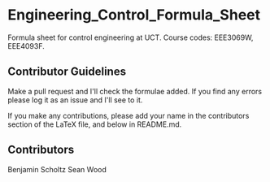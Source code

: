 # Engineering_Control_Formula_Sheet
Formula sheet for control engineering at UCT. Course codes: EEE3069W, EEE4093F.

## Contributor Guidelines
Make a pull request and I'll check the formulae added.
If you find any errors please log it as an issue and I'll see to it.

If you make any contributions, please add your name in the contributors section of the LaTeX file, and below in README.md.

## Contributors
Benjamin Scholtz
Sean Wood
